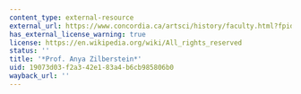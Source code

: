 ```yaml
---
content_type: external-resource
external_url: https://www.concordia.ca/artsci/history/faculty.html?fpid=anya-zilberstein
has_external_license_warning: true
license: https://en.wikipedia.org/wiki/All_rights_reserved
status: ''
title: '*Prof. Anya Zilberstein*'
uid: 19073d03-f2a3-42e1-83a4-b6cb985806b0
wayback_url: ''
---
```

